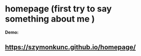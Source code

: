 # **homepage (first try to say something about me )**
**Demo:**
## https://szymonkunc.github.io/homepage/
